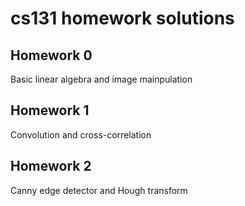 # cs131 homework solutions

## Homework 0

Basic linear algebra and image mainpulation

## Homework 1

Convolution and cross-correlation

## Homework 2

Canny edge detector and Hough transform